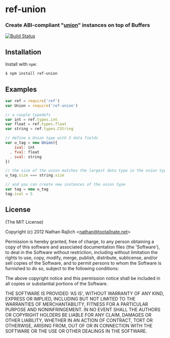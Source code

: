 ref-union
=========
### Create ABI-compliant "[union][]" instances on top of Buffers
[![Build Status](https://secure.travis-ci.org/TooTallNate/ref-union.svg)](https://travis-ci.org/TooTallNate/ref-union)



Installation
------------

Install with `npm`:

``` bash
$ npm install ref-union
```


Examples
--------

``` js
var ref = require('ref')
var Union = require('ref-union')

// a couple typedefs
var int = ref.types.int
var float = ref.types.float
var string = ref.types.CString

// define a Union type with 3 data fields
var u_tag = new Union({
    ival: int
  , fval: float
  , sval: string
})

// the size of the union matches the largest data type in the union type
u_tag.size === string.size

// and you can create new instances of the union type
var tag = new u_tag
tag.ival = 5
```


License
-------

(The MIT License)

Copyright (c) 2012 Nathan Rajlich &lt;nathan@tootallnate.net&gt;

Permission is hereby granted, free of charge, to any person obtaining
a copy of this software and associated documentation files (the
'Software'), to deal in the Software without restriction, including
without limitation the rights to use, copy, modify, merge, publish,
distribute, sublicense, and/or sell copies of the Software, and to
permit persons to whom the Software is furnished to do so, subject to
the following conditions:

The above copyright notice and this permission notice shall be
included in all copies or substantial portions of the Software.

THE SOFTWARE IS PROVIDED 'AS IS', WITHOUT WARRANTY OF ANY KIND,
EXPRESS OR IMPLIED, INCLUDING BUT NOT LIMITED TO THE WARRANTIES OF
MERCHANTABILITY, FITNESS FOR A PARTICULAR PURPOSE AND NONINFRINGEMENT.
IN NO EVENT SHALL THE AUTHORS OR COPYRIGHT HOLDERS BE LIABLE FOR ANY
CLAIM, DAMAGES OR OTHER LIABILITY, WHETHER IN AN ACTION OF CONTRACT,
TORT OR OTHERWISE, ARISING FROM, OUT OF OR IN CONNECTION WITH THE
SOFTWARE OR THE USE OR OTHER DEALINGS IN THE SOFTWARE.


[union]: http://wikipedia.org/wiki/Union_(computer_science)
